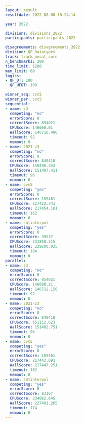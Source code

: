 ```yaml
---
layout: result
resultdate: 2022-08-08 10:24:14

year: 2022

divisions: divisions_2022
participants: participants_2022

disagreements: disagreements_2022
division: QF_Datatypes
track: track_unsat_core
n_benchmarks: 200
time_limit: 1200
mem_limit: 60
logics:
- QF_DT: 100
  QF_UFDT: 100

winner_seq: cvc5
winner_par: cvc5
sequential:
- name: z3
  competing: "no"
  errorScore: 0
  correctScore: 854021
  CPUScore: 146660.01
  WallScore: 146716.406
  timeout: 92
  memout: 0
- name: 2021-z3
  competing: "no"
  errorScore: 0
  correctScore: 840410
  CPUScore: 150496.343
  WallScore: 151407.411
  timeout: 96
  memout: 0
- name: cvc5
  competing: "yes"
  errorScore: 0
  correctScore: 189461
  CPUScore: 217422.741
  WallScore: 217454.181
  timeout: 162
  memout: 0
- name: smtinterpol
  competing: "yes"
  errorScore: 0
  correctScore: 39537
  CPUScore: 231858.315
  WallScore: 229200.035
  timeout: 184
  memout: 0
parallel:
- name: z3
  competing: "no"
  errorScore: 0
  correctScore: 854021
  CPUScore: 146698.21
  WallScore: 146712.156
  timeout: 92
  memout: 0
- name: 2021-z3
  competing: "no"
  errorScore: 0
  correctScore: 840410
  CPUScore: 151152.623
  WallScore: 151402.751
  timeout: 96
  memout: 0
- name: cvc5
  competing: "yes"
  errorScore: 0
  correctScore: 189461
  CPUScore: 217443.691
  WallScore: 217447.251
  timeout: 162
  memout: 0
- name: smtinterpol
  competing: "yes"
  errorScore: 0
  correctScore: 83167
  CPUScore: 234082.645
  WallScore: 227401.265
  timeout: 174
  memout: 0
---
```

